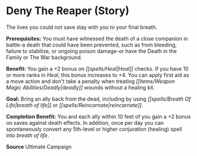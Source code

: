 ﻿---
cssclass: [feats]

---
# Deny The Reaper (Story)

The lives you could not save stay with you to your final breath.

**Prerequisites:** You must have witnessed the death of a close companion in battle-a death that could have been prevented, such as from bleeding, failure to stabilize, or ongoing poison damage-or have the Death in the Family or The War background.

**Benefit:** You gain a +2 bonus on _[[spells/Heal|Heal]]_ checks. If you have 10 or more ranks in _Heal_, this bonus increases to +4. You can apply first aid as a move action and don't take a penalty when treating _[[items/Weapon Magic Abilities/Deadly|deadly]]_ wounds without a healing kit.

**Goal:** Bring an ally back from the dead, including by using _[[spells/Breath Of Life|breath of life]]_ or _[[spells/Reincarnate|reincarnate]]_.

**Completion Benefit:** You and each ally within 10 feet of you gain a +2 bonus on saves against death effects. In addition, once per day you can spontaneously convert any 5th-level or higher conjuration (healing) spell into _breath of life_.

**Source** Ultimate Campaign
